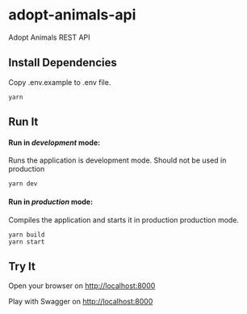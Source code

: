 # adopt-animals-api

Adopt Animals REST API

## Install Dependencies


Copy .env.example to .env file. 

```shell
yarn
```

## Run It
#### Run in *development* mode:
Runs the application is development mode. Should not be used in production

```shell
yarn dev
```

#### Run in *production* mode:

Compiles the application and starts it in production production mode.

```shell
yarn build
yarn start
```

## Try It
Open your browser on [http://localhost:8000](http://localhost:8000)

Play with Swagger on [http://localhost:8000](http://localhost:8000/api-explorer/)
